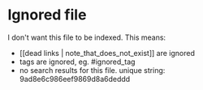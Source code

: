 # Ignored file

I don't want this file to be indexed. This means:

- [[dead links | note_that_does_not_exist]] are ignored
- tags are ignored, eg. #ignored_tag
- no search results for this file. unique string: 9ad8e6c986eef9869d8a6deddd
